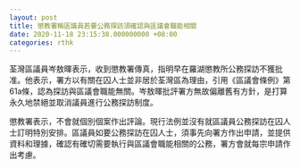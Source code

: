 ```yaml
---
layout: post
title: 懲教署稱區議員若要公務探訪須確認與區議會職能相關
date: 2020-11-18 23:15:38.000000000 +08:00
categories: rthk
---
```


荃灣區議員岑敖暉表示，收到懲教署傳真，指明早在羅湖懲教所公務探訪不獲批准。他表示，署方以有關在囚人士並非居於荃灣區為理由，引用《區議會條例》第61a條，認為探訪與區議會職能無關。岑敖暉批評署方無故偏離舊有方針，是打算永久地禁絕並取消議員進行公務探訪制度。

懲教署表示，不會就個別個案作出評論。現行法例並沒有就區議員公務探訪在囚人士訂明特別安排。區議員如要公務探訪在囚人士，須事先向署方作出申請，並提供資料和理據，確認有確切需要執行與區議會職能相關的公務，署方會就每宗申請作出考慮。
